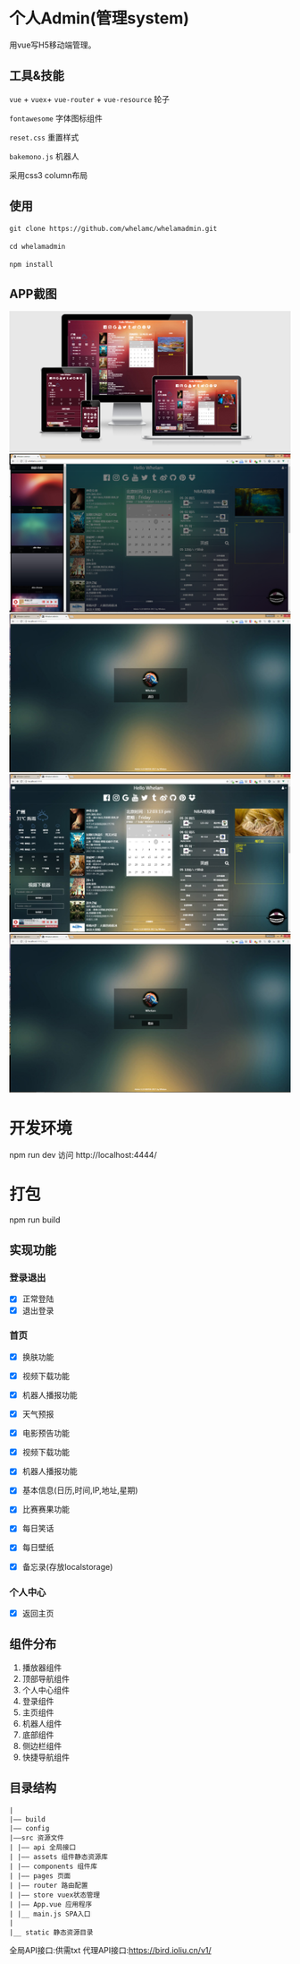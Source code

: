# 个人Admin(管理system)
用vue写H5移动端管理。

## 工具&技能
`vue` + `vuex`+ `vue-router` + `vue-resource` 轮子

`fontawesome` 字体图标组件

`reset.css` 重置样式

`bakemono.js` 机器人

采用css3 column布局

## 使用
```
git clone https://github.com/whelamc/whelamadmin.git

cd whelamadmin

npm install 

```

## APP截图
![](https://raw.githubusercontent.com/whelamc/whelamadmin/master/screenshot/20170602114532.png)
![](https://raw.githubusercontent.com/whelamc/whelamadmin/master/screenshot/20170602114829.png)
![](https://raw.githubusercontent.com/whelamc/whelamadmin/master/screenshot/20170602120304.png)
![](https://raw.githubusercontent.com/whelamc/whelamadmin/master/screenshot/20170602120315.png)
![](https://raw.githubusercontent.com/whelamc/whelamadmin/master/screenshot/20170602120322.png)

# 开发环境
npm run dev
访问 http://localhost:4444/

# 打包
npm run build

## 实现功能
### 登录退出
- [x] 正常登陆
- [x] 退出登录

### 首页
- [x] 换肤功能
- [x] 视频下载功能
- [x] 机器人播报功能
- [x] 天气预报
- [x] 电影预告功能
- [x] 视频下载功能
- [x] 机器人播报功能
- [x] 基本信息(日历,时间,IP,地址,星期)
- [x] 比赛赛果功能
- [x] 每日笑话
- [x] 每日壁纸
- [x] 备忘录(存放localstorage)


### 个人中心
- [x] 返回主页


## 组件分布
1.  播放器组件
2.  顶部导航组件
3.  个人中心组件
4.  登录组件
5.  主页组件
6.  机器人组件
7.  底部组件
8.  侧边栏组件
9.  快捷导航组件

## 目录结构

```
|
|—— build 
|—— config
|——src 资源文件
| |—— api 全局接口
| |—— assets 组件静态资源库
| |—— components 组件库
| |—— pages 页面
| |—— router 路由配置
| |—— store vuex状态管理
| |—— App.vue 应用程序
| |__ main.js SPA入口
|
|__ static 静态资源目录

```


全局API接口:供需txt
代理API接口:https://bird.ioliu.cn/v1/
